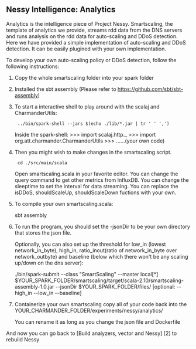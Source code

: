 Nessy Intelligence: Analytics
-----------------------------

Analytics is the intelligence piece of Project Nessy. Smartscaling, the template of analytics we provide, streams rdd data from the DNS 
servers and runs analysis on the rdd data for auto-scaling and DDoS detection. Here we have provided a simple implementation of auto-scaling and DDoS detection. It can be easily plugined with your own implementation.

To develop your own auto-scaling policy or DDoS detection, follow the following instructions:


1. Copy the whole smartscaling folder into your spark folder

2. Installed the sbt assembly (Please refer to https://github.com/sbt/sbt-assembly)

3. To start a interactive shell to play around with the scalaj and CharmanderUtils:

		../bin/spark-shell --jars $(echo ./lib/*.jar | tr ' ' ',')

   Inside the spark-shell:
   		>>> import scalaj.http._
   		>>> import org.att.charmander.CharmanderUtils
   		>>> ......(your own code)

4. Then you might wish to make changes in the smartscaling script. 
		
		cd ./src/main/scala

	Open smartscaling.scala in your favorite editor. 
	You can change the query command to get other metrics from InfluxDB. 
	You can change the sleeptime to set the interval for data streaming.
	You can replace the isDDoS, shouldScaleUp, shouldScaleDown fuctions with your own.

5. To compile your own smartscaling.scala:

	sbt assembly

6.	To run the program, you should set the -jsonDir to be your own directory that stores the json file.

	Optionally, you can also set up the threshold for low_in (lowest network_in_byte), high_in, ratio_inout(ratio of network_in_byte over network_outbyte) and baseline (below which there won't be any scaling up/down on the dns server):

	./bin/spark-submit --class "SmartScaling" --master local[*]  $YOUR_SPARK_FOLDER/smartscaling/target/scala-2.10/smartscaling-assembly-1.0.jar --jsonDir $YOUR_SPARK_FOLDER/files/  [optional: --high_in --low_in --baseline]

7. Containerize your own smartscaling
	copy all of your code back into the YOUR_CHARMANDER_FOLDER/experiments/nessy/analytics/

	You can rename it as long as you change the json file and Dockerfile

And now you can go back to [Build analyzers, vector and Nessy] [2] to rebuild Nessy